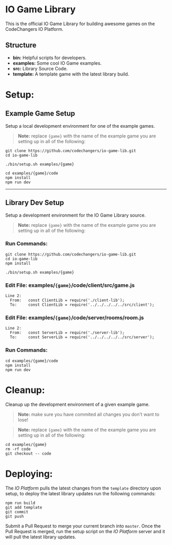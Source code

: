 # IO Game Library

This is the official IO Game Library for building awesome games on the CodeChangers IO Platform.

## Structure

- **bin:** Helpful scripts for developers.
- **examples:** Some cool IO Game examples.
- **src:** Library Source Code.
- **template:** A template game with the latest library build.

# Setup:

## Example Game Setup

Setup a local development environment for one of the example games.

> **Note:** replace `{game}` with the name of the example game you are setting up in all of the following:

```
git clone https://github.com/codechangers/io-game-lib.git
cd io-game-lib

./bin/setup.sh examples/{game}

cd examples/{game}/code
npm install
npm run dev
```

---

## Library Dev Setup

Setup a development environment for the IO Game Library source.

> **Note:** replace `{game}` with the name of the example game you are setting up in all of the following:

### Run Commands:

```
git clone https://github.com/codechangers/io-game-lib.git
cd io-game-lib
npm install

./bin/setup.sh examples/{game}
```

### Edit File: examples/`{game}`/code/client/src/game.js

```
Line 2:
  From:   const ClientLib = require('./client-lib');
  To:     const ClientLib = require('../../../../../src/client');
```

### Edit File: examples/`{game}`/code/server/rooms/room.js

```
Line 2:
  From:   const ServerLib = require('./server-lib');
  To:     const ServerLib = require('../../../../../src/server');
```

### Run Commands:

```
cd examples/{game}/code
npm install
npm run dev
```

# Cleanup:

Cleanup up the development environment of a given example game.

> **Note:** make sure you have commited all changes you don't want to lose!

> **Note:** replace `{game}` with the name of the example game you are setting up in all of the following:

```
cd examples/{game}
rm -rf code
git checkout -- code
```

# Deploying:

The _IO Platform_ pulls the latest changes from the `template` directory upon setup, to deploy the latest library updates run the following commands:

```
npm run build
git add template
git commit
git push
```

Submit a Pull Request to merge your current branch into `master`. Once the Pull Request is merged, run the setup script on the _IO Platform_ server and it will pull the latest library updates.
